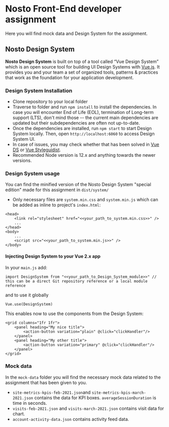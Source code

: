 # Nosto Front-End developer assignment

Here you will find mock data and Design System for the assignment.

## Nosto Design System

**Nosto Design System** is built on top of a tool called “Vue Design System” which is an open source tool for building UI Design Systems with [Vue.js](https://vuejs.org). It provides you and your team a set of organized tools, patterns & practices that work as the foundation for your application development.

### Design System Installation

* Clone repository to your local folder
* Traverse to folder and run `npm install` to install the dependencies. In case you will encounter End of Life (EOL), termination of Long-term support (LTS), don't mind those -- the current main dependencies are updated but their subdependencies are often not up-to-date. 
* Once the dependencies are installed, run `npm start` to start Design System locally. Then, open `http://localhost:6060` to access Design System UI.
* In case of issues, you may check whether that has been solved in [Vue DS](https://github.com/viljamis/vue-design-system/) or [Vue Styleguidist](https://github.com/vue-styleguidist/vue-styleguidist).
* Recommended Node version is 12.x and anything towards the newer versions.

### Design System usage

You can find the minified version of the Nosto Design System "special edition" made for this assignment in `dist/system/`

* Only necessary files are `system.min.css` and `system.min.js` which can be added as inline to project's `index.html`:

```
<head>
    <link rel="stylesheet" href="<<your_path_to_system.min.css>>" />
    ...
</head>
<body>
    ...
    <script src="<<your_path_to_system.min.js>>" />
</body>
```

#### Injecting Design System to your Vue 2.x app

In your `main.js` add:

```
import DesignSystem from "<<your_path_to_Design_System_module>>" // this can be a direct Git repository reference or a local module reference
```

and to use it globally

```
Vue.use(DesignSystem)
```

This enables now to use the components from the Design System:

```
<grid columns="1fr 1fr">
    <panel heading="My nice title">
        <action-button variation="plain" @click="clickHandler"/>
    </panel>
    <panel heading="My other title">
        <action-button variation="primary" @click="clickHandler"/>
    </panel>
</grid>
```
### Mock data

In the `mock-data` folder you will find the necessary mock data related to the assignment that has been given to you.

* `site-metrics-kpis-feb-2021.json`and `site-metrics-kpis-march-2021.json` contains the data for KPI boxes. `averageSessionDuration` is time in seconds.
* `visits-feb-2021.json` and `visits-march-2021.json` contains visit data for chart.
* `account-activity-data.json` contains activity feed data.
